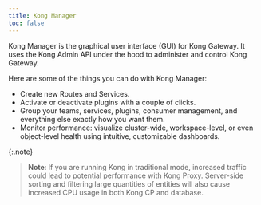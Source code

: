 ```yaml
---
title: Kong Manager
toc: false
---
```


Kong Manager is the graphical user interface (GUI) for Kong Gateway. It uses the Kong Admin API under the hood to administer and control Kong Gateway.

Here are some of the things you can do with Kong Manager:

* Create new Routes and Services.
* Activate or deactivate plugins with a couple of clicks.
* Group your teams, services, plugins, consumer management, and everything else exactly how you want them.
* Monitor performance: visualize cluster-wide, workspace-level, or even object-level health using intuitive, customizable dashboards.

{:.note}
> **Note**: If you are running Kong in traditional mode, increased traffic could
> lead to potential performance with Kong Proxy.
> Server-side sorting and filtering large quantities of entities will also cause increased CPU usage in both Kong CP and database.
